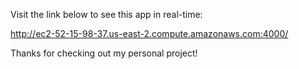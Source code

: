 Visit the link below to see this app in real-time:

http://ec2-52-15-98-37.us-east-2.compute.amazonaws.com:4000/

Thanks for checking out my personal project!